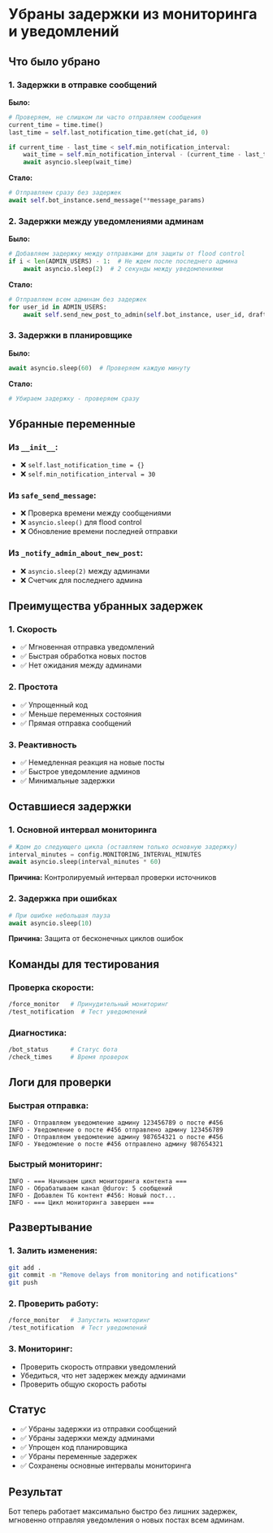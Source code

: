 # Убраны задержки из мониторинга и уведомлений

## Что было убрано

### 1. Задержки в отправке сообщений
**Было:**
```python
# Проверяем, не слишком ли часто отправляем сообщения
current_time = time.time()
last_time = self.last_notification_time.get(chat_id, 0)

if current_time - last_time < self.min_notification_interval:
    wait_time = self.min_notification_interval - (current_time - last_time)
    await asyncio.sleep(wait_time)
```

**Стало:**
```python
# Отправляем сразу без задержек
await self.bot_instance.send_message(**message_params)
```

### 2. Задержки между уведомлениями админам
**Было:**
```python
# Добавляем задержку между отправками для защиты от flood control
if i < len(ADMIN_USERS) - 1:  # Не ждем после последнего админа
    await asyncio.sleep(2)  # 2 секунды между уведомлениями
```

**Стало:**
```python
# Отправляем всем админам без задержек
for user_id in ADMIN_USERS:
    await self.send_new_post_to_admin(self.bot_instance, user_id, draft)
```

### 3. Задержки в планировщике
**Было:**
```python
await asyncio.sleep(60)  # Проверяем каждую минуту
```

**Стало:**
```python
# Убираем задержку - проверяем сразу
```

## Убранные переменные

### Из `__init__`:
- ❌ `self.last_notification_time = {}`
- ❌ `self.min_notification_interval = 30`

### Из `safe_send_message`:
- ❌ Проверка времени между сообщениями
- ❌ `asyncio.sleep()` для flood control
- ❌ Обновление времени последней отправки

### Из `_notify_admin_about_new_post`:
- ❌ `asyncio.sleep(2)` между админами
- ❌ Счетчик для последнего админа

## Преимущества убранных задержек

### 1. Скорость
- ✅ Мгновенная отправка уведомлений
- ✅ Быстрая обработка новых постов
- ✅ Нет ожидания между админами

### 2. Простота
- ✅ Упрощенный код
- ✅ Меньше переменных состояния
- ✅ Прямая отправка сообщений

### 3. Реактивность
- ✅ Немедленная реакция на новые посты
- ✅ Быстрое уведомление админов
- ✅ Минимальные задержки

## Оставшиеся задержки

### 1. Основной интервал мониторинга
```python
# Ждем до следующего цикла (оставляем только основную задержку)
interval_minutes = config.MONITORING_INTERVAL_MINUTES
await asyncio.sleep(interval_minutes * 60)
```
**Причина:** Контролируемый интервал проверки источников

### 2. Задержка при ошибках
```python
# При ошибке небольшая пауза
await asyncio.sleep(10)
```
**Причина:** Защита от бесконечных циклов ошибок

## Команды для тестирования

### Проверка скорости:
```bash
/force_monitor   # Принудительный мониторинг
/test_notification  # Тест уведомлений
```

### Диагностика:
```bash
/bot_status      # Статус бота
/check_times     # Время проверок
```

## Логи для проверки

### Быстрая отправка:
```
INFO - Отправляем уведомление админу 123456789 о посте #456
INFO - Уведомление о посте #456 отправлено админу 123456789
INFO - Отправляем уведомление админу 987654321 о посте #456
INFO - Уведомление о посте #456 отправлено админу 987654321
```

### Быстрый мониторинг:
```
INFO - === Начинаем цикл мониторинга контента ===
INFO - Обрабатываем канал @durov: 5 сообщений
INFO - Добавлен TG контент #456: Новый пост...
INFO - === Цикл мониторинга завершен ===
```

## Развертывание

### 1. Залить изменения:
```bash
git add .
git commit -m "Remove delays from monitoring and notifications"
git push
```

### 2. Проверить работу:
```bash
/force_monitor   # Запустить мониторинг
/test_notification  # Тест уведомлений
```

### 3. Мониторинг:
- Проверить скорость отправки уведомлений
- Убедиться, что нет задержек между админами
- Проверить общую скорость работы

## Статус
- ✅ Убраны задержки из отправки сообщений
- ✅ Убраны задержки между админами
- ✅ Упрощен код планировщика
- ✅ Убраны переменные задержек
- ✅ Сохранены основные интервалы мониторинга

## Результат
Бот теперь работает максимально быстро без лишних задержек, мгновенно отправляя уведомления о новых постах всем админам. 